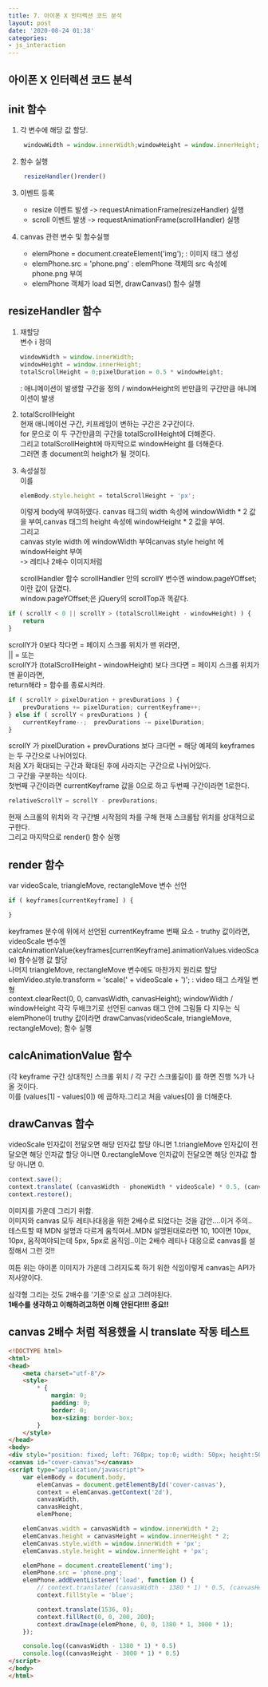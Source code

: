 ```yaml
---
title: 7. 아이폰 X 인터렉션 코드 분석
layout: post
date: '2020-08-24 01:38'
categories:
- js_interaction
---
```


## 아이폰 X 인터렉션 코드 분석

## init 함수

1. 각 변수에 해당 값 할당.  
   ```javascript
    windowWidth = window.innerWidth;windowHeight = window.innerHeight;
   ```
   
2. 함수 실행  
   ```javascript
    resizeHandler()render() 
   ```
   
3. 이벤트 등록  
   * resize 이벤트 발생 -> requestAnimationFrame(resizeHandler) 실행    
   * scroll 이벤트 발생 -> requestAnimationFrame(scrollHandler) 실행
   
4. canvas 관련 변수 및 함수실행  
   * elemPhone = document.createElement('img'); : 이미지 태그 생성
   * elemPhone.src = 'phone.png' : elemPhone 객체의 src 속성에 phone.png 부여
   * elemPhone 객체가 load 되면, drawCanvas() 함수 실행

## resizeHandler 함수

1. 재할당  
   변수 i 정의
    ```javascript
    windowWidth = window.innerWidth;  
    windowHeight = window.innerHeight;  
    totalScrollHeight = 0;pixelDuration = 0.5 * windowHeight;
    ```  
   : 애니메이션이 발생할 구간을 정의 / windowHeight의 반만큼의 구간만큼 애니메이션이 발생
   
2. totalScrollHeight  
   현재 애니메이션 구간, 키프레임이 변하는 구간은 2구간이다.  
   for 문으로 이 두 구간만큼의 구간을 totalScrollHeight에 더해준다.  
   그리고 totalScrollHeight에 마지막으로 windowHeight 를 더해준다.  
   그러면 총 document의 height가 될 것이다.
   
3. 속성설정  
    이를
    ```javascript
    elemBody.style.height = totalScrollHeight + 'px';
    ```
    이렇게 body에 부여하였다.
    canvas 태그의 width 속성에 windowWidth * 2 값을 부여,canvas 태그의 height 속성에 windowHeight * 2 값을 부여.  
    그리고   
    canvas style width 에 windowWidth 부여canvas style height 에 windowHeight 부여  
    -> 레티나 2배수 이미지처럼

    scrollHandler 함수 scrollHandler 안의 scrollY 변수엔 window.pageYOffset; 이란 값이 담겼다.  
    window.pageYOffset;은 jQuery의 scrollTop과 똑같다.

```javascript
if ( scrollY < 0 || scrollY > (totalScrollHeight - windowHeight) ) {	
    return
}
```

scrollY가 0보다 작다면 = 페이지 스크롤 위치가 맨 위라면,  
|| = 또는  
scrollY가 (totalScrollHeight - windowHeight) 보다 크다면 = 페이지 스크롤 위치가 맨 끝이라면,  
return해라 = 함수를 종료시켜라.  

```javascript
if ( scrollY > pixelDuration + prevDurations ) {	
    prevDurations += pixelDuration;	currentKeyframe++;
} else if ( scrollY < prevDurations ) {	
    currentKeyframe--;	prevDurations -= pixelDuration;
}
```

scrollY 가 pixelDuration + prevDurations 보다 크다면 = 해당 예제의 keyframes는 두 구간으로 나뉘어있다.  
처음 X가 확대되는 구간과 확대된 후에 사라지는 구간으로 나뉘어있다.  
그 구간을 구분하는 식이다.  
첫번째 구간이라면 currentKeyframe 값을 0으로 하고 두번째 구간이라면 1로한다.  

```javascript
relativeScrollY = scrollY - prevDurations;
```

현재 스크롤의 위치와 각 구간별 시작점의 차를 구해 현재 스크롤탑 위치를 상대적으로 구한다.  
그리고 마지막으로 render() 함수 실행  

## render 함수

var videoScale, triangleMove, rectangleMove 변수 선언

```javascript
if ( keyframes[currentKeyframe] ) {

}
```
  
keyframes 분수에 위에서 선언된 currentKeyframe 번째 요소 - truthy 값이라면, 
videoScale 변수엔 calcAnimationValue(keyframes[currentKeyframe].animationValues.videoScale) 
함수실행 값 할당  
나머지 triangleMove, rectangleMove 변수에도 마찬가지 원리로 할당  
elemVideo.style.transform = 'scale(' + videoScale + ')'; : video 태그 스캐일 변형  
context.clearRect(0, 0, canvasWidth, canvasHeight); windowWidth / windowHeight 각각 두배크기로 선언된 canvas 태그 안에 그림들 다 지우는 식  
elemPhone이 truthy 값이라면 drawCanvas(videoScale, triangleMove, rectangleMove); 함수 실행

## calcAnimationValue 함수
(각 keyframe 구간 상대적인 스크롤 위치 / 각 구간 스크롤길이) 를 하면 진행 %가 나올 것이다.  
이를 (values[1] - values[0]) 에 곱하자.그리고 처음 values[0] 을 더해준다.

## drawCanvas 함수
videoScale 인자값이 전달오면 해당 인자값 할당 아니면 1.triangleMove 인자값이 전달오면 해당 인자값 할당 
아니면 0.rectangleMove 인자값이 전달오면 해당 인자값 할당 아니면 0.  

```javascript
context.save();
context.translate( (canvasWidth - phoneWidth * videoScale) * 0.5, (canvasHeight - phoneHeight * videoScale) * 0.5);
context.restore();
```

이미지를 가운데 그리기 위함.  
이미지와 canvas 모두 레티나대응을 위한 2배수로 되었다는 것을 감안....이거 주의..   
테스트할 때 MDN 설명과 다르게 움직여서..MDN 설명된대로라면 10, 10이면 10px, 10px, 움직여야되는데 
5px, 5px로 움직임..이는 2배수 레티나 대응으로 canvas를 설정해서 그런 것!!  

여튼 위는 아이폰 이미지가 가운데 그려지도록 하기 위한 식임이렇게 canvas는 API가 저사양이다.

삼각형 그리는 것도 2배수를 '기준'으로 삼고 그려야된다.    
**1배수를 생각하고 이해하려고하면 이해 안된다!!!! 중요!!**

## canvas 2배수 처럼 적용했을 시 translate 작동 테스트

```html
<!DOCTYPE html>
<html>
<head>
    <meta charset="utf-8"/>
    <style>
        * {
            margin: 0;
            padding: 0;
            border: 0;
            box-sizing: border-box;
        }
    </style>
</head>
<body>
<div style="position: fixed; left: 768px; top:0; width: 50px; height:50px; background: #a54d4d"></div>
<canvas id="cover-canvas"></canvas>
<script type="application/javascript">
    var elemBody = document.body,
        elemCanvas = document.getElementById('cover-canvas'),
        context = elemCanvas.getContext('2d'),
        canvasWidth,
        canvasHeight,
        elemPhone;

    elemCanvas.width = canvasWidth = window.innerWidth * 2;
    elemCanvas.height = canvasHeight = window.innerHeight * 2;
    elemCanvas.style.width = window.innerWidth + 'px';
    elemCanvas.style.height = window.innerHeight + 'px';

    elemPhone = document.createElement('img');
    elemPhone.src = 'phone.png';
    elemPhone.addEventListener('load', function () {
        // context.translate( (canvasWidth - 1380 * 1) * 0.5, (canvasHeight - 3000 * 1) * 0.5 );
        context.fillStyle = 'blue';

        context.translate(1536, 0);
        context.fillRect(0, 0, 200, 200);
        context.drawImage(elemPhone, 0, 0, 1380 * 1, 3000 * 1);
    });

    console.log((canvasWidth - 1380 * 1) * 0.5)
    console.log((canvasHeight - 3000 * 1) * 0.5)
</script>
</body>
</html>
```